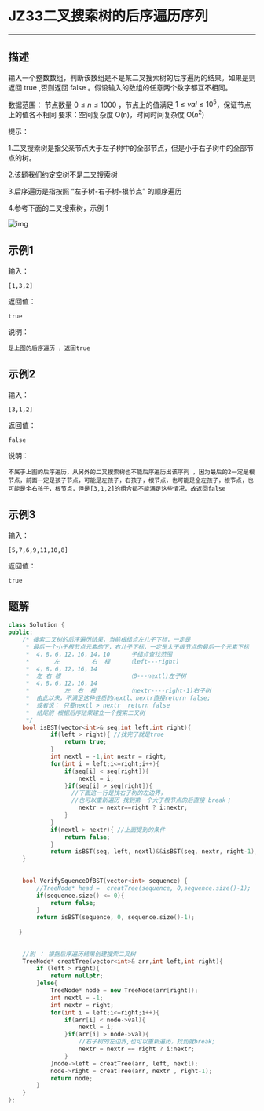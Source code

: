 # JZ33二叉搜索树的后序遍历序列

---



## 描述

输入一个整数数组，判断该数组是不是某二叉搜索树的后序遍历的结果。如果是则返回 true ,否则返回 false 。假设输入的数组的任意两个数字都互不相同。

数据范围： 节点数量 $0 \le n \le 1000$ ，节点上的值满足 $1 \le val \le 10^{5}$，保证节点上的值各不相同
要求：空间复杂度 O(n)，时间时间复杂度 O($n^2$)

提示：

1.二叉搜索树是指父亲节点大于左子树中的全部节点，但是小于右子树中的全部节点的树。

2.该题我们约定空树不是二叉搜索树

3.后序遍历是指按照 “左子树-右子树-根节点” 的顺序遍历

4.参考下面的二叉搜索树，示例 1

![img](https://uploadfiles.nowcoder.com/images/20211031/557336_1635645087543/44496AC711FE9478BABD9207180C3423)

## 示例1

输入：

```
[1,3,2]
```

返回值：

```
true
```

说明：

```
是上图的后序遍历 ，返回true        
```

## 示例2

输入：

```
[3,1,2]
```

返回值：

```
false
```

说明：

```
不属于上图的后序遍历，从另外的二叉搜索树也不能后序遍历出该序列 ，因为最后的2一定是根节点，前面一定是孩子节点，可能是左孩子，右孩子，根节点，也可能是全左孩子，根节点，也可能是全右孩子，根节点，但是[3,1,2]的组合都不能满足这些情况，故返回false   
```

## 示例3

输入：

```
[5,7,6,9,11,10,8]
```

返回值：

```
true
```





## 题解



```cpp
class Solution {
public:
    /* 搜索二叉树的后序遍历结果，当前根结点左儿子下标，一定是
     * 最后一个小于根节点元素的下，右儿子下标，一定是大于根节点的最后一个元素下标
     *  4，8，6，12，16，14，10      子结点查找范围    
     *       左         右  根     （left---right)
     *  4，8，6，12，16，14 
     *  左 右 根                   （0---nextl)左子树
     *  4，8，6，12，16，14         
     *          左  右  根         （nextr----right-1)右子树
     *  由此以来，不满足这种性质的nextl、nextr直接return false;
     *  或者说： 只要nextl > nextr  return false
     *  结尾附 根据后序结果建立一个搜索二叉树
     */
    bool isBST(vector<int>& seq,int left,int right){
            if(left > right){ //找完了就是true
                return true;
            }
            int nextl = -1;int nextr = right;
            for(int i = left;i<=right;i++){
                if(seq[i] < seq[right]){
                    nextl = i;
                }if(seq[i] > seq[right]){
                  //下面这一行是找右子树的左边界，
                  //也可以重新遍历 找到第一个大于根节点的后直接 break； 
                    nextr = nextr==right ? i:nextr;
                }
            }
            if(nextl > nextr){ //上面提到的条件
                return false;
            }
            return isBST(seq, left, nextl)&&isBST(seq, nextr, right-1);
    }
    
    
    bool VerifySquenceOfBST(vector<int> sequence) {
        //TreeNode* head =  creatTree(sequence, 0,sequence.size()-1);
        if(sequence.size() <= 0){
            return false;
        }
        return isBST(sequence, 0, sequence.size()-1);
        
   }
    
  
    //附 ： 根据后序遍历结果创建搜索二叉树
    TreeNode* creatTree(vector<int>& arr,int left,int right){
        if (left > right){
            return nullptr;
        }else{
            TreeNode* node = new TreeNode(arr[right]);
            int nextl = -1;
            int nextr = right;
            for(int i = left;i<=right;i++){
                if(arr[i] < node->val){
                    nextl = i;
                }if(arr[i] > node->val){
                    //右子树的左边界,也可以重新遍历，找到就break;
                    nextr = nextr == right ? i:nextr; 
                }
            }node->left = creatTree(arr, left, nextl);
            node->right = creatTree(arr, nextr , right-1);
            return node;
        }
    }
};

```

